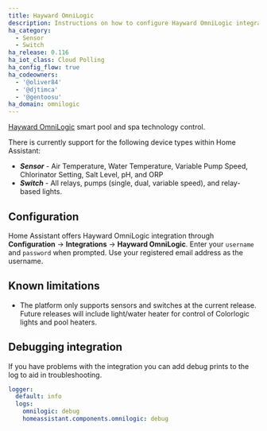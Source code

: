 ```yaml
---
title: Hayward OmniLogic
description: Instructions on how to configure Hayward OmniLogic integration.
ha_category:
  - Sensor
  - Switch
ha_release: 0.116
ha_iot_class: Cloud Polling
ha_config_flow: true
ha_codeowners:
  - '@oliver84'
  - '@djtimca'
  - '@gentoosu'
ha_domain: omnilogic
---
```


[Hayward OmniLogic](https://www.hayward-pool.com/shop/en/pools/omnilogic-i-auomni--1) smart pool and spa technology control.

There is currently support for the following device types within Home Assistant:

- ***Sensor*** - Air Temperature, Water Temperature, Variable Pump Speed, Chlorinator Setting, Salt Level, pH, and ORP
- ***Switch*** - All relays, pumps (single, dual, variable speed), and relay-based lights.

## Configuration

Home Assistant offers Hayward OmniLogic integration through **Configuration** -> **Integrations** -> **Hayward OmniLogic**. Enter your `username` and `password` when prompted. Use your registered email address as the username.

## Known limitations

- The platform only supports sensors and switches at the current release. Future releases will include light/water heater for control of Colorlogic lights and pool heaters.

## Debugging integration

If you have problems with the integration you can add debug prints to the log to aid in troubleshooting.

```yaml
logger:
  default: info
  logs:
    omnilogic: debug
    homeassistant.components.omnilogic: debug
